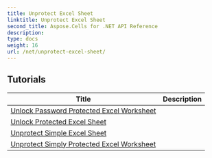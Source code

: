 ```yaml
---
title: Unprotect Excel Sheet
linktitle: Unprotect Excel Sheet
second_title: Aspose.Cells for .NET API Reference
description: 
type: docs
weight: 16
url: /net/unprotect-excel-sheet/
---
```


## Tutorials 
| Title | Description |
| --- | --- |
| [Unlock Password Protected Excel Worksheet](./unlock-password-protected-excel-worksheet/) |  |  
| [Unlock Protected Excel Sheet](./unlock-protected-excel-sheet/) |  |  
| [Unprotect Simple Excel Sheet](./unprotect-simple-excel-sheet/) |  |  
| [Unprotect Simply Protected Excel Worksheet](./unprotect-simply-protected-excel-worksheet/) |  |  
